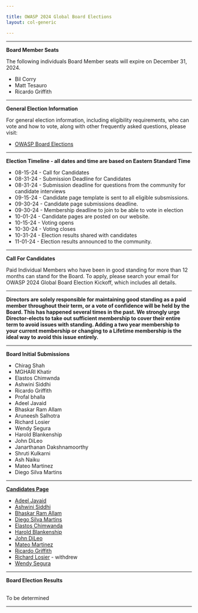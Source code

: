 ```yaml
---

title: OWASP 2024 Global Board Elections
layout: col-generic

---
```


<style>
  table th, table td, table tr {
    padding: 15px;
    border: none;
}
</style>

----

**Board Member Seats**

The following individuals Board Member seats will expire on December 31, 2024.

- Bil Corry
- Matt Tesauro
- Ricardo Griffith 

----

**General Election Information**

For general election information, including eligibility requirements, who can vote and how to vote, along with other frequently asked questions, please visit:

- [OWASP Board Elections](/www-board/elections)

----

**Election Timeline - all dates and time are based on Eastern Standard Time**

- 08-15-24 - Call for Candidates
- 08-31-24 - Submission Deadline for Candidates
- 08-31-24 - Submission deadline for questions from the community for candidate interviews
- 09-15-24 - Candidate page template is sent to all eligible subsmissions.
- 09-30-24 - Candidate page submissions deadline.
- 09-30-24 - Membership deadline to join to be able to vote in election
- 10-01-24 - Candidate pages are posted on our website.
- 10-15-24 - Voting opens
- 10-30-24 - Voting closes
- 10-31-24 - Election results shared with candidates
- 11-01-24 - Election results announced to the community.

----

**Call For Candidates**

Paid Individual Members who have been in good standing for more than 12 months can stand for the Board. To apply, please search your email for OWASP 2024 Global Board Election Kickoff, which includes all details.


----

**Directors are solely responsible for maintaining good standing as a paid member throughout their term, or a vote of confidence will be held by the Board. This has happened several times in the past. We strongly urge Director-elects to take out sufficient membership to cover their entire term to avoid issues with standing. Adding a two year membership to your current membership or changing to a Lifetime membership is the ideal way to avoid this issue entirely.**


----

**Board Initial Submissions**

- Chirag Shah
- MGHARI Khatir
- Elastos Chimwnda
- Ashwini Siddhi
- Ricardo Griffith
- Profal bhalla
- Adeel Javaid
- Bhaskar Ram Allam
- Aruneesh Salhotra
- Richard Losier 
- Wendy Segura
- Harold Blankenship
- John DiLeo
- Janarthanan Dakshnamoorthy
- Shruti Kulkarni
- Ash Naiku
- Mateo Martinez
- Diego Silva Martins



----

**[Candidates Page](https://owasp.org/www-board-candidates/)**

- [Adeel Javaid](https://owasp.org/www-board-candidates/2024/adeel_javaid)
- [Ashwini Siddhi](https://owasp.org/www-board-candidates/2024/ashwini_siddhi)
- [Bhaskar Ram Allam](https://owasp.org/www-board-candidates/2024/bhaskar_ram_allam)
- [Diego Silva Martins](https://owasp.org/www-board-candidates/2024/diego_silva_martins)
- [Elastos Chimwanda](https://owasp.org/www-board-candidates/2024/elastos_chimwanda)
- [Harold Blankenship](https://owasp.org/www-board-candidates/2024/harold_blankenship)
- [John DiLeo](https://owasp.org/www-board-candidates/2024/john_dileo)
- [Mateo Martinez](https://owasp.org/www-board-candidates/2024/mateo_martinez)
- [Ricardo Griffith](https://owasp.org/www-board-candidates/2024/ricardo_griffith)
- [Richard Losier](https://owasp.org/www-board-candidates/2024/richard_losier) - withdrew
- [Wendy Segura](https://owasp.org/www-board-candidates/2024/wendy_segura)
  

----

**Board Election Results**

<br>To be determined
<br>

----
